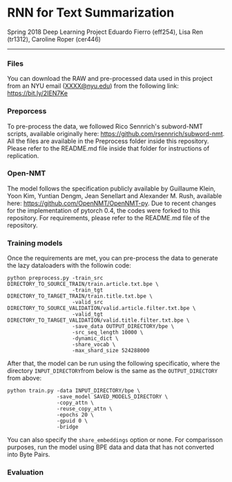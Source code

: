 # RNN for Text Summarization
Spring 2018 Deep Learning Project
Eduardo Fierro (eff254), Lisa Ren (tr1312), Caroline Roper (cer446)

---

### Files

You can download the RAW and pre-processed data used in this project from an NYU email (XXXX@nyu.edu) from the following link: https://bit.ly/2IEN7Ke

### Preporcess

To pre-process the data, we followed Rico Sennrich's subword-NMT scripts, available originally here: https://github.com/rsennrich/subword-nmt. All the files are available in the Preprocess folder inside this repository. Please refer to the README.md file inside that folder for instructions of replication. 

### Open-NMT

The model follows the specification publicly available by Guillaume Klein, Yoon Kim, Yuntian Dengm, Jean Senellart and Alexander M. Rush, available here: https://github.com/OpenNMT/OpenNMT-py. Due to recent changes for the implementation of pytorch 0.4, the codes were forked to this repository. For requirements, please refer to the README.md file of the repository. 

### Training models

Once the requirements are met, you can pre-process the data to generate the lazy dataloaders with the followin code: 

```shell
python preprocess.py -train_src DIRECTORY_TO_SOURCE_TRAIN/train.article.txt.bpe \
                     -train_tgt DIRECTORY_TO_TARGET_TRAIN/train.title.txt.bpe \
                     -valid_src DIRECTORY_TO_SOURCE_VALIDATION/valid.article.filter.txt.bpe \
                     -valid_tgt DIRECTORY_TO_TARGET_VALIDATION/valid.title.filter.txt.bpe \
                     -save_data OUTPUT_DIRECTORY/bpe \
                     -src_seq_length 10000 \
                     -dynamic_dict \
                     -share_vocab \
                     -max_shard_size 524288000                                               
```

After that, the model can be run using the following specificatio, where the directory ```INPUT_DIRECTORY```from below is the same as the ```OUTPUT_DIRECTORY``` from above: 

```shell
python train.py -data INPUT_DIRECTORY/bpe \
                -save_model SAVED_MODELS_DIRECTORY \
                -copy_attn \
                -reuse_copy_attn \
                -epochs 20 \
                -gpuid 0 \
                -bridge

```
You can also specify the ```share_embeddings``` option or none. For comparisson purposes, run the model using BPE data and data that has not converted into Byte Pairs. 

### Evaluation
